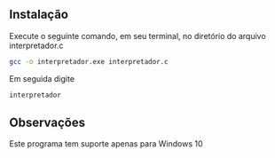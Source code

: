 ## Instalação

Execute o seguinte comando, em seu terminal, no diretório do arquivo interpretador.c

```bash
gcc -o interpretador.exe interpretador.c
```
Em seguida digite

```bash
interpretador
```

## Observações
Este programa tem suporte apenas para Windows 10